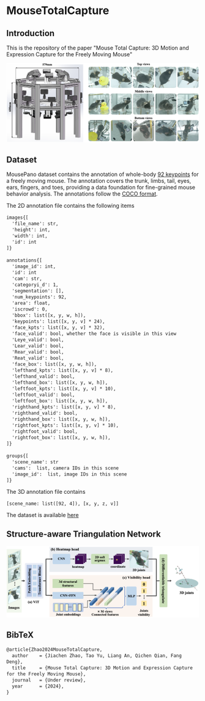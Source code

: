 # MouseTotalCapture


## Introduction

This is the repository of the paper "Mouse Total Capture: 3D Motion and Expression Capture for the Freely Moving Mouse"

</details><div align=center><img src='figures/system.png' width='800' /></div>
<!-- </details><div align=center><img src='figures/examples.png' width='800' /></div> -->

## Dataset

MousePano dataset contains the annotation of whole-body [92 keypoints](https://github.com/zhaojiachen1994/MouseTotalCapture/blob/main/figures/kpt_def2.png) for a freely moving mouse. The annotation covers the trunk, limbs, tail, eyes, ears, fingers, and toes, providing a data foundation for fine-grained mouse behavior analysis. The annotations follow the [COCO format](https://cocodataset.org/#format-data). 

The 2D annotation file contains the following items
```
images{[
  'file_name': str,
  'height': int,
  'width': int,
  'id': int
]}

annotations{[
  'image_id': int,
  'id': int
  'cam': str,
  'categoryi_d': 1,
  'segmentation': [],
  'num_keypoints': 92,
  'area': float,
  'iscrowd': 0,
  'bbox': list([x, y, w, h]),
  'keypoints': list([x, y, v] * 24),
  'face_kpts': list([x, y, v] * 32),
  'face_valid': bool, whether the face is visible in this view
  'Leye_valid': bool, 
  'Lear_valid': bool,
  'Rear_valid': bool,
  'Reat_valid': bool,
  'face_box': list([x, y, w, h]),
  'lefthand_kpts': list([x, y, v] * 8),
  'lefthand_valid': bool,
  'lefthand_box': list([x, y, w, h]),
  'leftfoot_kpts': list([x, y, v] * 10),
  'leftfoot_valid': bool,
  'leftfoot_box': list([x, y, w, h]),
  'righthand_kpts': list([x, y, v] * 8),
  'righthand_valid': bool,
  'righthand_box': list([x, y, w, h]),
  'rightfoot_kpts': list([x, y, v] * 10),
  'rightfoot_valid': bool,
  'rightfoot_box': list([x, y, w, h]),
]}

groups{[
  'scene_name': str
  'cams':  list, camera IDs in this scene
  'image_id':  list, image IDs in this scene 
]}
```

The 3D annotation file contains 

```
[scene_name: list([92, 4]), [x, y, z, v]]
```

The dataset is available [here](https://docs.google.com/forms/d/e/1FAIpQLSfbl1b3TX9y8WMIHZbruuX0inwC9JfEJg74GxReB2vT4WHHgw/viewform?usp=sf_link)

## Structure-aware Triangulation Network


</details><div align=center><img src='figures/strucTriangNet.png' width='800' /></div>

## BibTeX

```
@article{Zhao2024MouseTotalCapture,
  author    = {Jiachen Zhao, Tao Yu, Liang An, Qichen Qian, Fang Deng},
  title     = {Mouse Total Capture: 3D Motion and Expression Capture for the Freely Moving Mouse},
  journal   = {Under review},
  year      = {2024},
}
```




